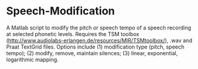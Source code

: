 # Speech-Modification
A Matlab script to modify the pitch or speech tempo of a speech recording at selected phonetic levels. Requires the TSM toolbox (http://www.audiolabs-erlangen.de/resources/MIR/TSMtoolbox/), .wav and Praat TextGrid files. Options include (1) modification type (pitch, speech tempo); (2) modify, remove, maintain silences; (3) linear, exponential, logarithmic mapping.
